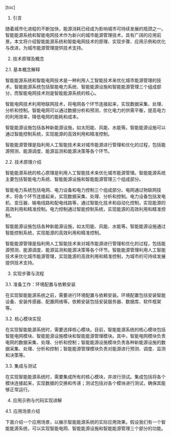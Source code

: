 
[toc]                    
                
                
1. 引言

随着城市化进程的不断加快，能源消耗已经成为影响城市可持续发展的瓶颈之一。智能能源系统和智能电网技术作为新兴的城市能源管理技术，具有广阔的应用前景。本文将介绍智能能源系统和智能电网技术的原理、实现步骤、应用示例和优化与改进，为城市能源管理提供技术支持。

2. 技术原理及概念

2.1. 基本概念解释

智能能源系统和智能电网技术是一种利用人工智能技术来优化城市能源管理的技术。智能能源系统包括智能电力系统、智能能源设施和智能能源管理三个组成部分，而智能电网技术则是智能能源系统的核心。

智能电网技术利用物联网技术，将电网各个环节连接起来，实现数据采集、处理、分析和控制。智能电网可以通过数据分析和预测，优化电力的供需平衡，提高电力的利用效率，降低电网的能耗和成本。

智能能源设施包括各种新能源设施，如太阳能、风能、水能等。智能能源设施可以通过智能控制系统，实现能源的高效利用和精准控制。

智能能源管理是指利用人工智能技术来对城市能源进行管理和优化的过程，包括能源预测、能源调度、能源监测和能源决策等各个环节。

2.2. 技术原理介绍

智能能源系统的核心原理是利用人工智能技术来优化城市能源管理。智能能源系统主要包括智能电力系统、智能能源设施和智能能源管理三个组成部分。

智能电力系统包括电网、电力设备和电力控制三个组成部分。电网通过物联网技术，将各个环节连接起来，实现数据采集、处理、分析和控制。电力设备包括发电机、变压器、输电线路和配电线路等，通过智能化技术和自动化控制，实现能源的高效利用和精准控制。电力控制通过智能控制系统，实现能源的高效利用和精准控制。

智能能源设施包括各种新能源设施，如太阳能、风能、水能等。智能能源设施通过智能控制系统，实现能源的高效利用和精准控制。

智能能源管理是指利用人工智能技术来对城市能源进行管理和优化的过程，包括能源预测、能源调度、能源监测和能源决策等各个环节。智能能源管理利用人工智能技术来优化城市能源管理，实现能源的高效利用和精准控制，为城市的可持续发展提供技术支持。

3. 实现步骤与流程

3.1. 准备工作：环境配置与依赖安装

在实现智能能源系统之前，需要进行环境配置与依赖安装。环境配置包括安装智能设备、安装传感器、配置网络等。依赖安装包括安装服务器、数据库、软件框架等。

3.2. 核心模块实现

在实现智能能源系统时，需要选择核心模块。目前，智能能源系统的核心模块包括智能电网模块、智能能源设施模块和智能能源管理模块。其中，智能电网模块负责电网的数据采集、处理、分析和控制；智能能源设施模块负责各种新能源设施的数据采集、处理、分析和控制；智能能源管理模块负责对能源进行预测、调度、监测和决策等。

3.3. 集成与测试

在实现智能能源系统时，需要集成所有的核心模块，并进行测试。集成包括将各个模块连接起来，实现数据的交换和传递；测试包括对各个模块进行测试，确保其能够正常运行。

4. 应用示例与代码实现讲解

4.1. 应用场景介绍

下面介绍一个应用场景，以展示智能能源系统的实际应用效果。假设我们有一个智能能源系统，可以实现智能电网、智能能源设施和智能能源管理三个部分的功能。

